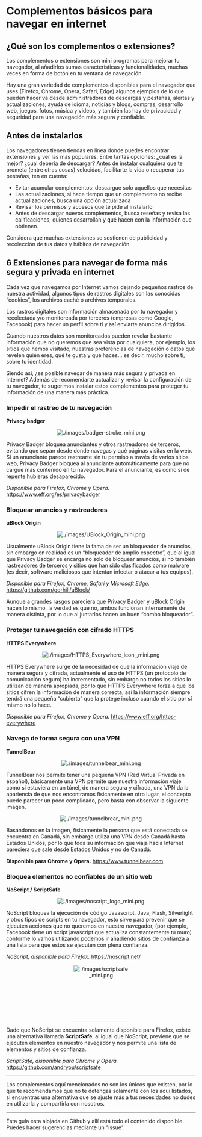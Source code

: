 # Complementos básicos para navegar en internet

## ¿Qué son los complementos o extensiones?

Los complementos o extensiones son mini programas para mejorar tu navegador, al añadirlos sumas características y funcionalidades, muchas veces en forma de botón en tu ventana de navegación.

Hay una gran variedad de complementos disponibles para el navegador que uses (Firefox, Chrome,​ Opera​, Safari, Edge) algunos ejemplos de lo que pueden hacer va desde administradores de descargas y pestañas, alertas y actualizaciones, ayuda de idioma, noticias y blogs, compras, desarrollo web, juegos, fotos, música y videos, y también las hay de privacidad y seguridad para una navegación más segura y confiable.

## Antes de instalarlos

Los navegadores tienen tiendas en línea donde puedes encontrar extensiones y ver las más populares. Entre tantas opciones: ¿cuál es la mejor? ¿cual debería de descargar? Antes de instalar cualquiera que te prometa (entre otras cosas) velocidad, facilitarte la vida o recuperar tus pestañas, ten en cuenta:

- Evitar acumular complementos: descargue solo aquellos que necesitas
- Las actualizaciones, si hace tiempo que un complemento no recibe actualizaciones, busca una opción actualizada
- Revisar los permisos y accesos que te pide al instalarlo
- Antes de descargar nuevos complementos, busca reseñas y revisa las calificaciones, quienes desarrollan y qué hacen con la información que obtienen.

Considera que muchas extensiones se sostienen de publicidad y recolección de tus datos y hábitos de navegación.

## 6 Extensiones para navegar de forma más segura y privada en internet

Cada vez que navegamos por Internet vamos dejando pequeños rastros de nuestra actividad, algunos tipos de rastros digitales son las conocidas “cookies”, los archivos caché o archivos temporales.

Los rastros digitales son información almacenada por tu navegador y  recolectada y/o monitoreada por terceros (empresas como Google, Facebook) para hacer un perfil sobre ti y así enviarte anuncios dirigidos.

Cuando nuestros datos son monitoreados pueden revelar bastante información que no queremos que sea vista por cualquiera, por ejemplo, los sitios que hemos visitado, nuestras preferencias de navegación o datos que revelen quién eres, qué te gusta y qué haces... es decir, mucho sobre ti, sobre tu identidad.

Siendo así, ¿es posible navegar de manera más segura y privada en internet?  Además de recomendarte actualizar y revisar la configuración de tu navegador, te sugerimos instalar estos complementos para proteger tu información de una manera más práctica.

### Impedir el rastreo de tu navegación
**Privacy badger**

<p align="center">
  <img alt="./images/badger-stroke_mini.png" src="./images/badger-stroke_mini.png"/>
</p>

Privacy Badger bloquea anunciantes y otros rastreadores de terceros, evitando que sepan desde donde navegas y qué páginas visitas en la web. Si un anunciante parece rastrearte sin tu permiso a través de varios sitios web, Privacy Badger bloquea al anunciante automáticamente para que no cargue más contenido en tu navegador. Para el anunciante, es como si de repente hubieras desaparecido.

*Disponible para Firefox, Chrome y Opera.*	https://www.eff.org/es/privacybadger

### Bloquear anuncios y rastreadores
**uBlock Origin**

<p align="center">
  <img alt="./images/UBlock_Origin_mini.png" src="./images/UBlock_Origin_mini.png"/>
</p>

Usualmente uBlock Origin tiene la fama de ser un bloqueador de anuncios, sin embargo en realidad es un “bloqueador de amplio espectro”, que al igual que Privacy Badger se encarga no solo de bloquear anuncios, si no también rastreadores de terceros y sitios que han sido clasificados como malware (es decir, software maliciosos que intentan infectar o atacar a tus equipos).

*Disponible para Firefox, Chrome, Safari y Microsoft Edge.*	https://github.com/gorhill/uBlock/

Aunque a grandes rasgos pareciera que Privacy Badger y uBlock Origin hacen lo mismo, la verdad es que no, ambos funcionan internamente de manera distinta, por lo que al juntarlos hacen un buen “combo bloqueador”.

### Proteger tu navegación con cifrado HTTPS
**HTTPS Everywhere**

<p align="center">
  <img alt="./images/HTTPS_Everywhere_icon_,mini.png" src="./images/HTTPS_Everywhere_icon_,mini.png"/>
</p>

HTTPS Everywhere surge de la necesidad de que la información viaje de manera segura y cifrada, actualmente el uso de HTTPS (un  protocolo de comunicación seguro) ha incrementado, sin embargo no todos los sitios lo utilizan de manera apropiada, por lo que HTTPS Everywhere forza a que los sitios cifren la información de manera correcta, así la información siempre tendrá una pequeña “cubierta” que la protege incluso cuando el sitio por sí mismo no lo hace.

*Disponible para Firefox, Chrome y Opera.*	https://www.eff.org/https-everywhere

### Navega de forma segura con una VPN
**TunnelBear**

<p align="center">
  <img alt="./images/tunnelbear_mini.png" src="./images/tunnelbear_mini.png"/>
</p>

TunnelBear nos permite tener una pequeña VPN (Red Virtual Privada en español), básicamente una VPN permite que nuestra información viaje como si estuviera en un túnel, de manera segura y cifrada, una VPN da la apariencia de que nos encontramos físicamente en otro lugar, el concepto puede parecer un poco complicado, pero basta con observar la siguiente imagen.

<p align="center">
  <img alt="./images/tunnelbrear_mini.png" src="./images/tunnelbrear_mini.png"/>
</p>

Basándonos en la imagen, físicamente la persona que está conectada se encuentra en Canadá, sin embargo utiliza una VPN desde Canadá hasta Estados Unidos, por lo que toda su información que viaja hacia Internet pareciera que sale desde Estados Unidos y no de Canadá.

**Disponible para Chrome y Opera.** https://www.tunnelbear.com

### Bloquea elementos no confiables de un sitio web
**NoScript / ScriptSafe**

<p align="center">
  <img alt="./images/noscript_logo_mini.png" src="./images/noscript_logo_mini.png"/>
</p>

NoScript bloquea la ejecución de código Javascript, Java, Flash, Silverlight y otros tipos de scripts en tu navegador, esto sirve para prevenir que se ejecuten acciones que no queremos en nuestro navegador, (por ejemplo, Facebook tiene un script javascript que actualiza constantemente tu muro) conforme lo vamos utilizando podemos ir añadiendo sitios de confianza a una lista para que estos se ejecuten con plena confianza.

*NoScript, disponible para Firefox.* https://noscript.net/

<p align="center">
  <img width="150" alt="./images/scriptsafe_mini.png" src="./images/scriptsafe_mini.png"/>
</p>

Dado que NoScript se encuentra solamente disponible para Firefox, existe una alternativa llamada **ScriptSafe**, al igual que NoScript, previene que se ejecuten elementos en nuestro navegador y nos permite una lista de elementos y sitios de confianza.

*ScriptSafe, disponible para Chrome y Opera.* https://github.com/andryou/scriptsafe

---

Los complementos aquí mencionados no son los únicos que existen, por lo que te recomendamos que no te detengas solamente con los aquí listados, si encuentras una alternativa que se ajuste más a tus necesidades no dudes en utilizarla y compartirla con nosotros.

---

Esta guía esta alojada en Github y allí está todo el contenido disponible. Puedes hacer sugerencias mediante un "issue".
